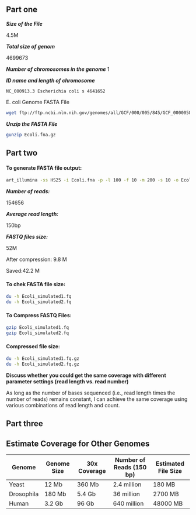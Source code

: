 
## Part one

***Size of the File*** 

4.5M

***Total size of genom***

4699673

***Number of chromosomes in the genome***
1

***ID name and length of chromosome*** 
````
NC_000913.3 Escherichia coli s 4641652 

````
E. coli Genome FASTA File

```sh
wget ftp://ftp.ncbi.nlm.nih.gov/genomes/all/GCF/000/005/845/GCF_000005845.2_ASM584v2/GCF_000005845.2_ASM584v2_genomic.fna.gz -O Ecoli.fna.gz
```

***Unzip the FASTA File***

```sh
gunzip Ecoli.fna.gz
```


## Part two

#### To generate FASTA file output:

```sh
art_illumina -ss HS25 -i Ecoli.fna -p -l 100 -f 10 -m 200 -s 10 -o Ecoli_simulated
```

***Number of reads:***

154656

***Average read length:***

150bp

***FASTQ files size:*** 

52M 

After compression: 9.8 M

Saved:42.2 M

#### To chek FASTA file size:

```sh
du -h Ecoli_simulated1.fq
du -h Ecoli_simulated2.fq
```

#### To Compress FASTQ Files:

```sh
gzip Ecoli_simulated1.fq
gzip Ecoli_simulated2.fq
```
#### Compressed file size:

```sh
du -h Ecoli_simulated1.fq.gz
du -h Ecoli_simulated2.fq.gz
```

****Discuss whether you could get the same coverage with different parameter settings (read length vs. read number)****

As long as the number of bases sequenced (i.e., read length times the number of reads) remains constant, I can achieve the same coverage using various combinations of read length and count.


## Part three


## Estimate Coverage for Other Genomes

| Genome      | Genome Size | 30x Coverage | Number of Reads (150 bp) | Estimated File Size |
|-------------|-------------|--------------|--------------------------|---------------------|
| Yeast       | 12 Mb       | 360 Mb       | 2.4 million              | 180 MB              |
| Drosophila  | 180 Mb      | 5.4 Gb       | 36 million               | 2700 MB             |
| Human       | 3.2 Gb      | 96 Gb        | 640 million              | 48000 MB            |

